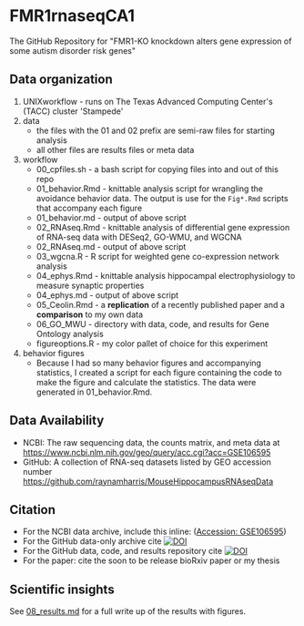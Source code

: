 # FMR1rnaseqCA1

The GitHub Repository for "FMR1-KO knockdown alters gene expression of some autism disorder risk genes"

## Data organization

1. UNIXworkflow - runs on The Texas Advanced Computing Center's (TACC) cluster 'Stampede'
2. data
	- the files with the 01 and 02 prefix are semi-raw files for starting analysis
	- all other files are results files or meta data
3. workflow
	- 00_cpfiles.sh	- a bash script for copying files into and out of this repo
	- 01_behavior.Rmd - knittable analysis script for wrangling the avoidance behavior  data. The output is use for the `Fig*.Rmd` scripts that accompany each figure 
	- 01_behavior.md - output of above script
	- 02_RNAseq.Rmd	- knittable analysis of differential gene expression of RNA-seq data with DESeq2, GO-WMU, and WGCNA
	- 02_RNAseq.md	- output of above script
	- 03_wgcna.R	- R script for weighted gene co-expression network analysis
	- 04_ephys.Rmd	- knittable analysis hippocampal electrophysiology to measure synaptic properties
	- 04_ephys.md - output of above script
	- 05_Ceolin.Rmd - a **replication** of a recently published paper and a **comparison** to my own data
	- 06_GO_MWU	- directory with data, code, and results for Gene Ontology analysis
	- figureoptions.R - my color pallet of choice for this experiment
4. behavior figures
	- Because I had so many behavior figures and accompanying statistics, I created a script for each figure containing the code to make the figure and calculate the statistics. The data were generated in 01_behavior.Rmd.

## Data Availability

- NCBI: The raw sequencing data, the counts matrix, and meta data at https://www.ncbi.nlm.nih.gov/geo/query/acc.cgi?acc=GSE106595
- GitHub: A collection of RNA-seq datasets listed by GEO accession number https://github.com/raynamharris/MouseHippocampusRNAseqData

## Citation 

- For the NCBI data archive, include this inline: ([Accession: GSE106595](https://www.ncbi.nlm.nih.gov/geo/query/acc.cgi?acc=GSE106595))
- For the GitHub data-only archive cite [![DOI](https://zenodo.org/badge/94957366.svg)](https://zenodo.org/badge/latestdoi/94957366)
- For the GitHub data, code, and results repository cite [![DOI](https://zenodo.org/badge/101933073.svg)](https://zenodo.org/badge/latestdoi/101933073)
- For the paper: cite the soon to be release bioRxiv paper or my thesis

## Scientific insights

See [08_results.md](./scripts/08_results.md) for a full write up of the results with figures. 

